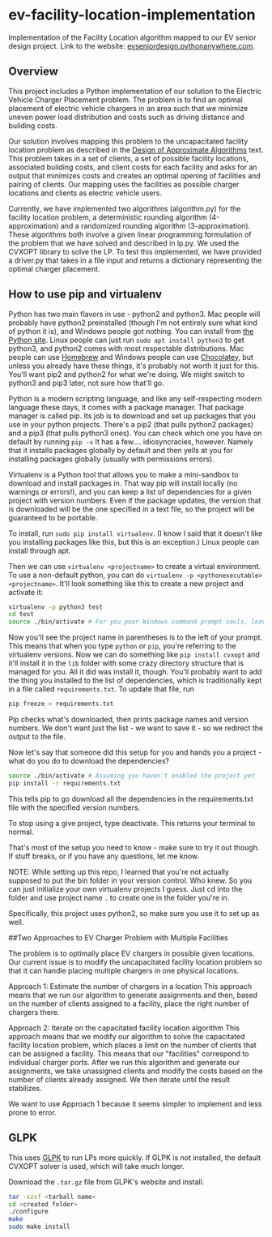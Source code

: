 # ev-facility-location-implementation
Implementation of the Facility Location algorithm mapped to our EV senior design project.
Link to the website: [evseniordesign.pythonanywhere.com](http://evseniordesign.pythonanywhere.com).

## Overview
This project includes a Python implementation of our solution to the Electric Vehicle Charger Placement problem. The problem is to find an optimal placement of electric vehicle chargers in an area such that we minimize uneven power load distribution and costs such as driving distance and building costs. 

Our solution involves mapping this problem to the uncapacitated facility location problem as described in the [Design of Approximate Algorithms](http://www.designofapproxalgs.com/) text. This problem takes in a set of clients, a set of possible facility locations, associated building costs, and client costs for each facility and asks for an output that minimizes costs and creates an optimal opening of facilities and pairing of clients. Our mapping uses the facilities as possible charger locations and clients as electric vehicle users.

Currently, we have implemented two algorithms (algorithm.py) for the facility location problem, a deterministic rounding algorithm (4-approximation) and a randomized rounding algorithm (3-approximation). These algorithms both involve a given linear programming formulation of the problem that we have solved and described in lp.py. We used the CVXOPT library to solve the LP. To test this implemented, we have provided a driver.py that takes in a file input and returns a dictionary representing the optimal charger placement.

## How to use pip and virtualenv
Python has two main flavors in use - python2 and python3. Mac people will probably have python2 preinstalled (though I'm not entirely sure what kind of python it is), and Windows people got nothing. You can install from [the Python site](https://www.python.org/). Linux people can just run `sudo apt install python3` to get python3, and python2 comes with most respectable distributions. Mac people can use [Homebrew](https://brew.sh/) and Windows people can use [Chocolatey](https://chocolatey.org/), but unless you already have these things, it's probably not worth it just for this. You'll want pip2 and python2 for what we're doing. We might switch to python3 and pip3 later, not sure how that'll go.

Python is a modern scripting language, and like any self-respecting modern language these days, it comes with a package manager. That package manager is called pip. Its job is to download and set up packages that you use in your python projects. There's a pip2 (that pulls python2 packages) and a pip3 (that pulls python3 ones). You can check which one you have on default by running `pip -v` It has a few.... idiosyncracies, however. Namely that it installs packages globally by default and then yells at you for installing packages globally (usually with permissions errors).

Virtualenv is a Python tool that allows you to make a mini-sandbox to download and install packages in. That way pip will install locally (no warnings or errors!), and you can keep a list of dependencies for a given project with version numbers. Even if the package updates, the version that is downloaded will be the one specified in a text file, so the project will be guaranteed to be portable.

To install, run `sudo pip install virtualenv`. (I know I said that it doesn't like you installing packages like this, but this is an exception.) Linux people can install through apt.

Then we can use `virtualenv <projectname>` to create a virtual environment. To use a non-default python, you can do `virtualenv -p <pythonexecutable> <projectname>`. It'll look something like this to create a new project and activate it:

```bash
virtualenv -p python3 test
cd test
source ./bin/activate # For you poor Windows command prompt souls, leave off the word source
```
Now you'll see the project name in parentheses is to the left of your prompt. This means that when you type `python` or `pip`, you're referring to the virtualenv versions. Now we can do something like `pip install cvxopt` and it'll install it in the `lib` folder with some crazy directory structure that is managed for you. All it did was install it, though. You'll probably want to add the thing you installed to the list of dependencies, which is traditionally kept in a file called `requirements.txt`. To update that file, run

```bash
pip freeze > requirements.txt
```

Pip checks what's downloaded, then prints package names and version numbers. We don't want just the list - we want to save it - so we redirect the output to the file.

Now let's say that someone did this setup for you and hands you a project - what do you do to download the dependencies?

```bash
source ./bin/activate # Assuming you haven't enabled the project yet
pip install -r requirements.txt
```

This tells pip to go download all the dependencies in the requirements.txt file with the specified version numbers.

To stop using a give project, type deactivate. This returns your terminal to normal.

That's most of the setup you need to know - make sure to try it out though. If stuff breaks, or if you have any questions, let me know.

NOTE: While setting up this repo, I learned that you're not actually supposed to put the bin folder in your version control. Who knew. So you can just initialize your own virtualenv projects I guess. Just cd into the folder and use project name `.` to create one in the folder you're in.

Specifically, this project uses python2, so make sure you use it to set up as well.

##Two Approaches to EV Charger Problem with Multiple Facilities

The problem is to optimally place EV chargers in possible given locations. Our current issue is to modify the uncapacitated facility location problem so that it can handle placing multiple chargers in one physical locations.

Approach 1: Estimate the number of chargers in a location
This approach means that we run our algorithm to generate assignments and then, based on the number of clients assigned to a facility, place the right number of chargers there.

Approach 2: Iterate on the capacitated facility location algorithm
This approach means that we modify our algorithm to solve the capacitated facility location problem, which places a limit on the number of clients that can be assigned a facility. This means that our "facilities" correspond to individual charger ports. After we run this algorithm and generate our assignments, we take unassigned clients and modify the costs based on the number of clients already assigned. We then iterate until the result stabilizes.

We want to use Approach 1 because it seems simpler to implement and less prone to error.


## GLPK
This uses [GLPK](https://www.gnu.org/software/glpk/) to run LPs more quickly. If GLPK is not installed, the default CVXOPT solver is used, which will take much longer.  

Download the `.tar.gz` file from GLPK's website and install.  
```bash
tar -xzvf <tarball name>
cd <created folder>
./configure
make
sudo make install
```
